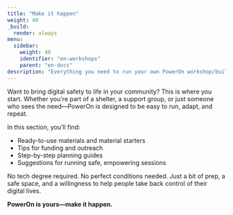 ```yaml
---
title: "Make it happen"
weight: 40
_build:
  render: always
menu:
  sidebar:
    weight: 40
    identifier: "en-workshops"
    parent: "en-docs"
description: "Everything you need to run your own PowerOn workshop/build-a-thon/choose-your-own-pace-day."
---
```


Want to bring digital safety to life in your community? This is where you start. Whether you're part of a shelter, a support group, or just someone who sees the need—PowerOn is designed to be easy to run, adapt, and repeat.

In this section, you’ll find:

* Ready-to-use materials and material starters
* Tips for funding and outreach
* Step-by-step planning guides
* Suggestions for running safe, empowering sessions

No tech degree required. No perfect conditions needed. Just a bit of prep, a safe space, and a willingness to help people take back control of their digital lives.

**PowerOn is yours—make it happen.**


